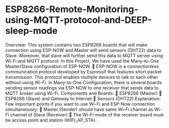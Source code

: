 # ESP8266-Remote-Monitoring-using-MQTT-protocol-and-DEEP-sleep-mode
Overview:
This system contains two ESP8266 boards that will make connection using ESP-NOW and Master will send sensors (DHT22) data to Slave. Moreover, that slave will further send this data to MQTT server using Wi-Fi and MQTT protocol. 
In this Project, We have used the Many-to-One Master/Slave configuration of ESP-NOW. 
	ESP-NOW is a connectionless communication protocol developed by Espressif that features short packet transmission. This protocol enables multiple devices to talk to each other without using Wi-Fi.
In Many-to-One Configuration, there is several boards sending sensor readings via ESP-NOW to one receiver that sends data to MQTT broker using Wi-Fi.
Components and Boards:
	ESP8266 (Master)
	ESP8266 (Slave) and Gateway to Internet
	Sensors (DHT22)
Explanation:
Few important points if you want to use Wi-Fi and ESP-Now connection simultaneously:
	Master (Sender) should have same Wi-Fi channel as Wi-Fi channel of Slave (Receiver)
	The Wi-Fi mode of the receiver board must be access point and station (WIFI_AP_STA).
